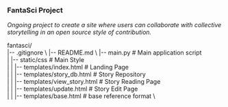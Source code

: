 ### FantaSci Project

*Ongoing project to create a site where users can collaborate with collective storytelling in an open source style of contribution.*

fantasci/ 
\
|-- .gitignore 
\ 
|-- README.md 
\ 
|-- main.py 							# Main application script \
| |-- static/css  						# Main Style \
| | |-- templates/index.html   			# Landing Page \
| | |-- templates/story_db.html 		# Story Repository \
| | |-- templates/view_story.html 	    # Story Reading Page \
| | |-- templates/update.html			# Story Edit Page \
| | |-- templates/base.html				# base reference format \



